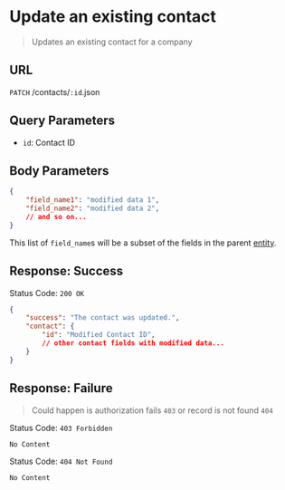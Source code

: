 # Update an existing contact
> Updates an existing contact for a company

## URL
`PATCH` /contacts/`:id`.json

## Query Parameters
* `id`: Contact ID  

## Body Parameters
```json
{
    "field_name1": "modified data 1",
    "field_name2": "modified data 2",
    // and so on...
}
```
This list of `field_name`s will be a subset of the fields in the parent [entity](./README.md).

## Response: Success
Status Code: `200 OK`
```json
{
    "success": "The contact was updated.",
    "contact": {
        "id": "Modified Contact ID",
        // other contact fields with modified data...
    }
}
```

## Response: Failure
> Could happen is authorization fails `403` or record is not found `404`

Status Code: `403 Forbidden`
```
No Content
```

Status Code: `404 Not Found`
```
No Content
```